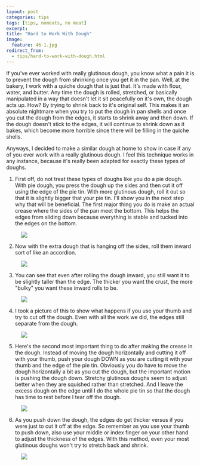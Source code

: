 ```yaml
---
layout: post
categories: tips
tags: [tips, nomeats, no meat]
excerpt: 
title: "Hard to Work With Dough"
image:
  feature: 46-1.jpg
redirect_from: 
  - tips/hard-to-work-with-dough.html
---
```


If you've ever worked with really glutinous dough, you know what a pain it is to prevent the dough from shrinking once you get it in the pan.  Well, at the bakery, I work with a quiche dough that is just that.  It's made with flour, water, and butter.  Any time the dough is rolled, stretched, or basically manipulated in a way that doesn't let it sit peacefully on it's own, the dough acts up.  How?  By trying to shrink back to it's original self.  This makes it an absolute nightmare when you try to put the dough in pan shells and once you cut the dough from the edges, it starts to shrink away and then down.  If the dough doesn't stick to the edges, it will continue to shrink down as it bakes, which become more horrible since there will be filling in the quiche shells.

Anyways, I decided to make a similar dough at home to show in case if any of you ever work with a really glutinous dough.  I feel this technique works in any instance, because it's really been adapted for exactly these types of doughs.

1. First off, do not treat these types of doughs like you do a pie dough.  With pie dough, you press the dough up the sides and then cut it off using the edge of the pie tin.  With more glutinous dough, roll it out so that it is slightly bigger that your pie tin.  I'll show you in the next step why that will be beneficial.  The first major thing you do is make an actual crease where the sides of the pan meet the bottom.  This helps the edges from sliding down because everything is stable and tucked into the edges on the bottom.

<figure> <img src='/images/46-2.jpg'> </figure>

2. Now with the extra dough that is hanging off the sides, roll them inward sort of like an accordion.

<figure> <img src='/images/46-3.jpg'> </figure>

3. You can see that even after rolling the dough inward, you still want it to be slightly taller than the edge.  The thicker you want the crust, the more "bulky" you want these inward rolls to be.

<figure> <img src='/images/46-4.jpg'> </figure>

4. I took a picture of this to show what happens if you use your thumb and try to cut off the dough.  Even with all the work we did, the edges still separate from the dough. 

<figure> <img src='/images/46-5.jpg'> </figure>

5. Here's the second most important thing to do after making the crease in the dough.  Instead of moving the dough horizontally and cutting it off with your thumb, push your dough DOWN as you are cutting it with your thumb and the edge of the pie tin. Obviously you do have to move the dough horizontally a bit as you cut the dough, but the important motion is pushing the dough down.  Stretchy glutinous doughs seem to adjust better when they are squished rather than stretched.  And I leave the excess dough on the edge until I do the whole pie tin so that the dough has time to rest before I tear off the dough.

<figure> <img src='/images/46-6.jpg'> </figure>

6. As you push down the dough, the edges do get thicker versus if you were just to cut it off at the edge.  So remember as you use your thumb to push down, also use your middle or index finger on your other hand to adjust the thickness of the edges.  With this method, even your most glutinous doughs won't try to stretch back and shrink.

<figure> <img src='/images/46-7.jpg'> </figure>